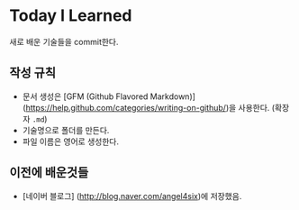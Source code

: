 # Today I Learned
새로 배운 기술들을 commit한다.

## 작성 규칙
- 문서 생성은 [GFM (Github Flavored Markdown)] (https://help.github.com/categories/writing-on-github/)을 사용한다. (확장자 `.md`)
- 기술명으로 폴더를 만든다.
- 파일 이름은 영어로 생성한다.

## 이전에 배운것들
- [네이버 블로그] (http://blog.naver.com/angel4six)에 저장했음.
